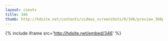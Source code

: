 ```yaml
---
layout: sieutv
title: 346
thumb: http://hdsite.net/contents/videos_screenshots/0/346/preview_360p.mp4.jpg
---
```

{% include iframe src='http://hdsite.net/embed/346' %}
 
